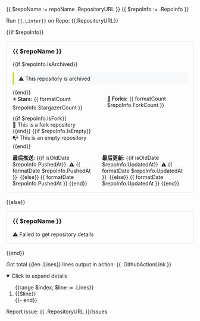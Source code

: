 {{ $repoName := repoName .RepositoryURL }}
{{ $repoInfo := .RepoInfo }}

Run `{{.Linter}}` on Repo: {{.RepositoryURL}}

{{if $repoInfo}}
<div style="border: 1px solid #e1e4e8; border-radius: 6px; padding: 16px; margin: 16px 0;">
  <h3 style="margin-top: 0;">{{ $repoName }}</h3>

  {{if $repoInfo.IsArchived}}
  <div style="background-color: #f6f8fa; border-left: 4px solid #d4d72d; padding: 8px 12px; margin-bottom: 12px;">
    ⚠️ This repository is archived
  </div>
  {{end}}

  <div style="display: flex; gap: 16px; margin-bottom: 12px;">
    <div>
      <span style="font-weight: 600;">⭐ Stars:</span> {{ formatCount $repoInfo.StargazerCount }}
    </div>
    <div>
      <span style="font-weight: 600;">🍴 Forks:</span> {{ formatCount $repoInfo.ForkCount }}
    </div>
  </div>

  <div style="margin-bottom: 12px;">
    {{if $repoInfo.IsFork}}
    <div>🔀 This is a fork repository</div>
    {{end}}
    {{if $repoInfo.IsEmpty}}
    <div>📭 This is an empty repository</div>
    {{end}}
  </div>

  <div style="display: flex; gap: 16px;">
    <div>
      <span style="font-weight: 600;">最后推送:</span>
      {{if isOldDate $repoInfo.PushedAt}}
      <span style="background-color: #f6f8fa; padding: 2px 4px; border-radius: 4px;">
        ⚠️ {{ formatDate $repoInfo.PushedAt }}
      </span>
      {{else}}
      {{ formatDate $repoInfo.PushedAt }}
      {{end}}
    </div>
    <div>
      <span style="font-weight: 600;">最后更新:</span>
      {{if isOldDate $repoInfo.UpdatedAt}}
      <span style="background-color: #f6f8fa; padding: 2px 4px; border-radius: 4px;">
        ⚠️ {{ formatDate $repoInfo.UpdatedAt }}
      </span>
      {{else}}
      {{ formatDate $repoInfo.UpdatedAt }}
      {{end}}
    </div>
  </div>
</div>
{{else}}
<div style="border: 1px solid #e1e4e8; border-radius: 6px; padding: 16px; margin: 16px 0;">
  <h3 style="margin-top: 0;">{{ $repoName }}</h3>
  <div>⚠️ Failed to get repository details</div>
</div>
{{end}}

Got total {{len .Lines}} lines output in action: {{ .GithubActionLink }}

<details open>
<summary>Click to expand details</summary>
<ol>{{range $index, $line := .Lines}}
<li>{{$line}}</li>
{{- end}}</ol>
</details>

Report issue: {{ .RepositoryURL }}/issues
